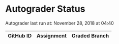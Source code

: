 # Autograder Status
Autograder last run at: November 28, 2018 at 04:40

| GitHub ID | Assignment | Graded Branch |
|-----------|------------|---------------|
